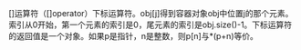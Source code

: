 []运算符（[]operator）下标运算符。obj[j]得到容器对象obj中位置j的那个元素。索引从0开始，第一个元素的索引是0，尾元素的索引是obj.size()-1。下标运算符的返回值是一个对象。如果p是指针，n是整数，则p[n]与*(p+n)等价。
